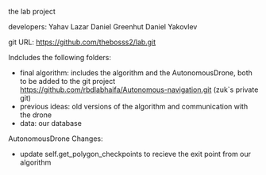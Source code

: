 the lab project

developers:
Yahav Lazar 
Daniel Greenhut
Daniel Yakovlev

git URL: https://github.com/thebosss2/lab.git

Indcludes the following folders:
- final algorithm: includes the algorithm and the AutonomousDrone, both to be added to the git project https://github.com/rbdlabhaifa/Autonomous-navigation.git (zuk`s private git)
- previous ideas: old versions of the algorithm and communication with the drone
- data: our database

AutonomousDrone Changes:
- update self.get_polygon_checkpoints to recieve the exit point from our algorithm
